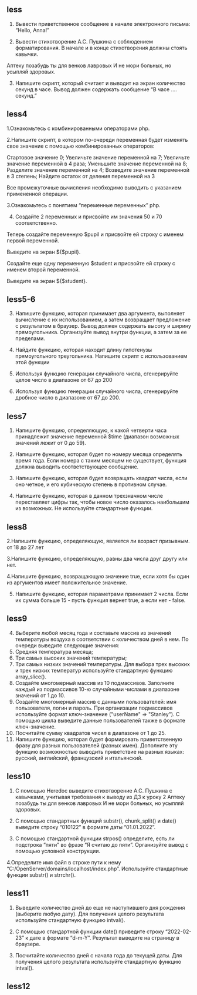 ## less
1. Вывести приветственное сообщение в начале электронного письма: “Hello, Anna!”

2. Вывести стихотворение А.С. Пушкина с соблюдением форматирования. В начале и в конце стихотворения должны стоять кавычки.

  Аптеку позабудь ты для венков лавровых
  И не мори больных, но усыпляй здоровых.

3. Напишите скрипт, который считает и выводит на экран количество секунд в часе.
Вывод должен содержать сообщение “В часе …. секунд.”

## less4
1.Ознакомьтесь с комбинированными операторами php.

2.Напишите скрипт, в котором по-очереди переменная будет
изменять свое значение с помощью комбинированных
операторов:

Стартовое значение 0;
Увеличьте значение переменной на 7;
Увеличьте значение переменной в 4 раза;
Уменьшите значение переменной на 8;
Разделите значение переменной на 4;
Возведите значение переменной в 3 степень;
Найдите остаток от деления переменной на 3
 
Все промежуточные вычисления необходимо выводить с указанием
примененной операции.

3.Ознакомьтесь с понятием “переменные переменных” php.

4. Создайте 2 переменных и присвойте им значения 50 и 70
соответственно.

Теперь создайте переменную $pupil и присвойте ей строку с именем первой переменной.

Выведите на экран ${$pupil}.

Создайте еще одну переменную $student и присвойте ей строку с именем второй переменной.

Выведите на экран ${$student}.

## less5-6
3. Напишите функцию, которая принимает два аргумента, выполняет вычисление с их использованием, а затем возвращает 
предложение с результатом в браузер. Вывод должен содержать высоту и ширину прямоугольника. Организуйте вывод внутри функции, а затем 
за ее пределами.

4. Найдите функцию, которая находит длину гипотенузы прямоугольного треугольника. Напишите скрипт с использованием этой функции

5. Используя функцию генерации случайного числа, сгенерируйте целое число в диапазоне от 67 до 200

6. Используя функцию генерации случайного числа, сгенерируйте дробное число в диапазоне от 67 до 200.

## less7
1. Напишите функцию, определяющую, к какой четверти часа принадлежит значение переменной $time 
(диапазон возможных значений лежит от 0 до 59).

2. Напишите функцию, которая будет по номеру месяца определять время года. Если номера с таким месяцем не существует, 
функция должна выводить соответствующее сообщение.

3. Напишите функцию, которая будет возвращать квадрат числа, если оно четное, и его кубическую степень в противном случае.

4. Напишите функцию, которая в данном трехзначном числе переставляет цифры так, чтобы новое число оказалось наибольшим из возможных. 
Не используйте стандартные функции.

## less8
2.Напишите функцию, определяющую, является ли возраст призывным. от 18 до 27 лет

3.Напишите функцию, определяющую, равны два числа друг другу или нет.

4.Напишите функцию, возвращающую значение true, если хотя бы один из аргументов имеет положительное значение.

5. Напишите функцию, которая параметрами принимает 2 числа. Если их сумма больше 15 - пусть функция вернет true, а если нет - false.

## less9
4. Выберите любой месяц года и составьте массив из значений температуры воздуха в соответствии с количеством дней в нем.
По очереди выведите следующие значения:
5. Средняя температура месяца;
6. Три самых высоких значений температуры;
7. Три самых низких значений температуры.
Для выбора трех высоких и трех низких температур используйте стандартную функцию array_slice().
8. Создайте многомерный массив из 10 подмассивов. 
Заполните каждый из подмассивов 10-ю случайными числами в диапазоне значений от 1 до 10.
9. Создайте многомерный массив с данными пользователей: имя пользователя, логин и пароль. 
При организации подмассивов используйте формат ключ-значение ("userName" => "Stanley"). 
С помощью цикла выведите данные пользователей также в формате ключ-значение.
10. Посчитайте сумму квадратов чисел в диапазоне от 1 до 25.
11. Напишите функцию, которая будет формировать приветственную фразу для разных пользователей (разных имен). 
Дополните эту функцию возможностью выводить приветствие на разных языках: русский, английский, французский и итальянский.

## less10
1. С помощью Heredoc выведите стихотворение А.С. Пушкина с кавычками, учитывая требования к выводу из ДЗ к уроку 2
Аптеку позабудь ты для венков лавровых
И не мори больных, но усыпляй здоровых.

2. С помощью стандартных функций substr(), chunk_split() и date() выведите строку “010122” в формате даты “01.01.2022”.

3. С помощью стандартной функции strpos() определите, есть ли подстрока “пяти” во фразе “Я считаю до пяти”. Организуйте вывод с помощью условной конструкции.
 
4.Определите имя файл в строке пути к нему “C:/OpenServer/domains/localhost/index.php”. Используйте стандартные функции substr() и strrchr().

## less11
1. Выведите количество дней до еще не наступившего дня рождения (выберите любую дату). Для получения целого результата используйте стандартную функцию intval().

2. С помощью стандартной функции date() приведите строку “2022-02-23” к дате в формате “d-m-Y”. Результат выведите на страницу в браузере.

3. Посчитайте количество дней с начала года до текущей даты. Для получения целого результата используйте стандартную функцию intval().

## less12
